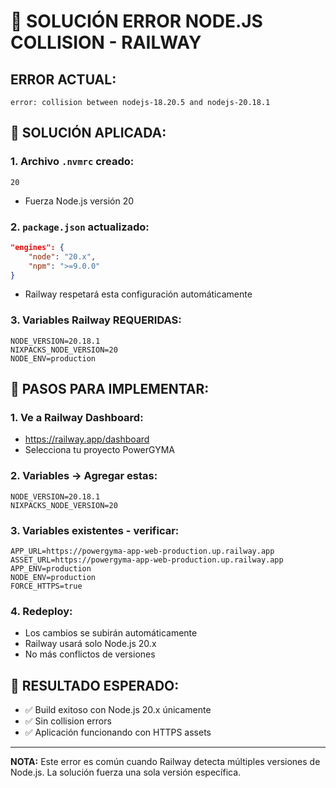 # 🚨 SOLUCIÓN ERROR NODE.JS COLLISION - RAILWAY

## **ERROR ACTUAL:**
```
error: collision between nodejs-18.20.5 and nodejs-20.18.1
```

## **🔧 SOLUCIÓN APLICADA:**

### **1. Archivo `.nvmrc` creado:**
```
20
```
- Fuerza Node.js versión 20

### **2. `package.json` actualizado:**
```json
"engines": {
    "node": "20.x",
    "npm": ">=9.0.0"
}
```
- Railway respetará esta configuración automáticamente

### **3. Variables Railway REQUERIDAS:**
```env
NODE_VERSION=20.18.1
NIXPACKS_NODE_VERSION=20
NODE_ENV=production
```

## **🚀 PASOS PARA IMPLEMENTAR:**

### **1. Ve a Railway Dashboard:**
- https://railway.app/dashboard
- Selecciona tu proyecto PowerGYMA

### **2. Variables → Agregar estas:**
```
NODE_VERSION=20.18.1
NIXPACKS_NODE_VERSION=20
```

### **3. Variables existentes - verificar:**
```
APP_URL=https://powergyma-app-web-production.up.railway.app
ASSET_URL=https://powergyma-app-web-production.up.railway.app
APP_ENV=production
NODE_ENV=production
FORCE_HTTPS=true
```

### **4. Redeploy:**
- Los cambios se subirán automáticamente
- Railway usará solo Node.js 20.x
- No más conflictos de versiones

## **🎯 RESULTADO ESPERADO:**
- ✅ Build exitoso con Node.js 20.x únicamente
- ✅ Sin collision errors
- ✅ Aplicación funcionando con HTTPS assets

---
**NOTA:** Este error es común cuando Railway detecta múltiples versiones de Node.js. La solución fuerza una sola versión específica.
